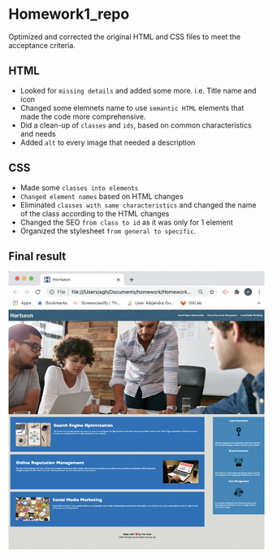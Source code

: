 # Homework1_repo

Optimized and corrected the original HTML and CSS files to meet the acceptance criteria. 

## HTML

* Looked for `missing details` and added some more. i.e. Title name and icon
* Changed some elemnets name to use `semantic HTML` elements that made the code more comprehensive.
* Did a clean-up of `classes` and `ids`, based on common characteristics and needs
* Added `alt` to every image that needed a description

## CSS

* Made some `classes into elements` 
* `Changed element names` based on HTML changes
* Eliminated `classes with same characteristics` and changed the name of the class according to the HTML changes
* Changed the SEO `from class to id` as it was only for 1 element
* Organized the stylesheet `from general to specific`.

## Final result

![No outse change from original webpage, just prettier inside :)](./assets/images/Horiseon_screenshot.png)